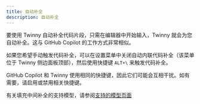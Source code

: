```yaml
---
title: 自动补全  
description: 自动补全  
---
```


要使用 Twinny 自动补全代码片段，只需在编辑器中开始输入，Twinny 就会为您自动补全。这与 GitHub Copilot 的工作方式非常相似。

如果您希望手动触发代码补全，可以在设置菜单中关闭自动内联代码补全（该菜单位于 Twinny 侧边面板顶部），然后使用快捷键 `ALT+\` 来触发代码补全。

GitHub Copilot 和 Twinny 使用相同的快捷键，因此它们可能会互相干扰。如有需要，请启用或禁用相关快捷键。

有关填充中间补全的支持模型，请参阅[支持的模型页面](/twinny-docs/general/supported-models/)
